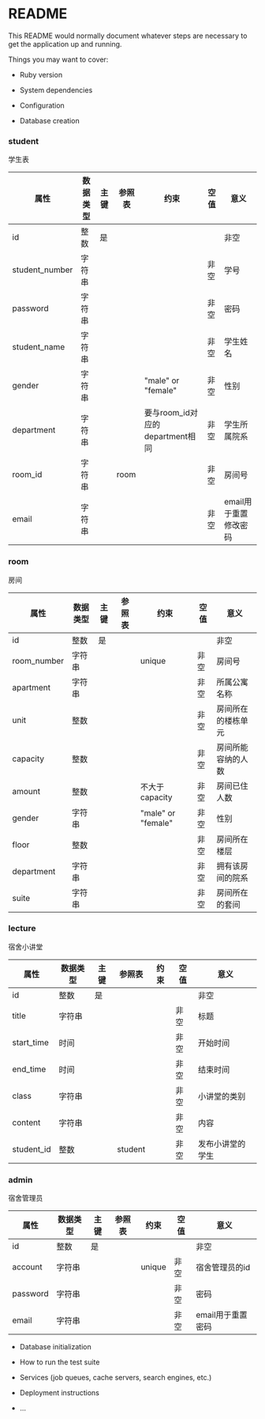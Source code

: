 # README

This README would normally document whatever steps are necessary to get the
application up and running.

Things you may want to cover:

* Ruby version

* System dependencies

* Configuration

* Database creation
### student
学生表

| 属性 | 数据类型 | 主键 | 参照表 | 约束 | 空值 | 意义 |
|-|-|-|-|-|-|-|
| id | 整数 | 是 | | | | 非空 | 自增主键 |
| student_number | 字符串 | | | | 非空 | 学号 |
| password | 字符串 | | | | 非空 | 密码 |
| student_name | 字符串 | | | | 非空 | 学生姓名 |
| gender | 字符串 | | |"male" or "female" | 非空 | 性别 |
| department | 字符串 | | |要与room_id对应的department相同 | 非空 | 学生所属院系 |
| room_id | 字符串 | |room | | 非空 | 房间号 |
| email | 字符串 | | | | 非空 | email用于重置修改密码 |

### room
房间

| 属性 | 数据类型 | 主键 | 参照表 | 约束 | 空值 | 意义 |
|-|-|-|-|-|-|-|
| id | 整数 | 是 | | | | 非空 | 自增主键 |
| room_number | 字符串 | | | unique | 非空 | 房间号 |
| apartment | 字符串 | | | | 非空 | 所属公寓名称 |
| unit | 整数 | | | | 非空 | 房间所在的楼栋单元 |
| capacity | 整数 | | | | 非空 | 房间所能容纳的人数 |
| amount | 整数 | | | 不大于capacity | 非空 | 房间已住人数 |
| gender | 字符串 | | | "male" or "female" | 非空 | 性别 |
| floor | 整数 | | | | 非空 | 房间所在楼层 |
| department | 字符串 | | | | 非空 | 拥有该房间的院系 |
| suite | 字符串 | | | | 非空 | 房间所在的套间 |

### lecture
宿舍小讲堂

| 属性 | 数据类型 | 主键 | 参照表 | 约束 | 空值 | 意义 |
|-|-|-|-|-|-|-|
| id | 整数 | 是 | | | | 非空 | 自增主键 |
| title | 字符串 | | | | 非空 | 标题 |
| start_time | 时间 | | | | 非空 | 开始时间 |
| end_time | 时间 | | | | 非空 | 结束时间 |
| class | 字符串 | | | | 非空 | 小讲堂的类别 |
| content | 字符串 | | | | 非空 | 内容 |
| student_id | 整数 | | student | | 非空 | 发布小讲堂的学生 |

### admin
宿舍管理员

| 属性 | 数据类型 | 主键 | 参照表 | 约束 | 空值 | 意义 |
|-|-|-|-|-|-|-|
| id | 整数 | 是 | | | | 非空 | 自增主键 |
| account | 字符串 | | | unique | 非空 | 宿舍管理员的id |
| password | 字符串 | | | | 非空 | 密码 |
| email | 字符串 | | | | 非空 | email用于重置密码 |

* Database initialization

* How to run the test suite

* Services (job queues, cache servers, search engines, etc.)

* Deployment instructions

* ...
